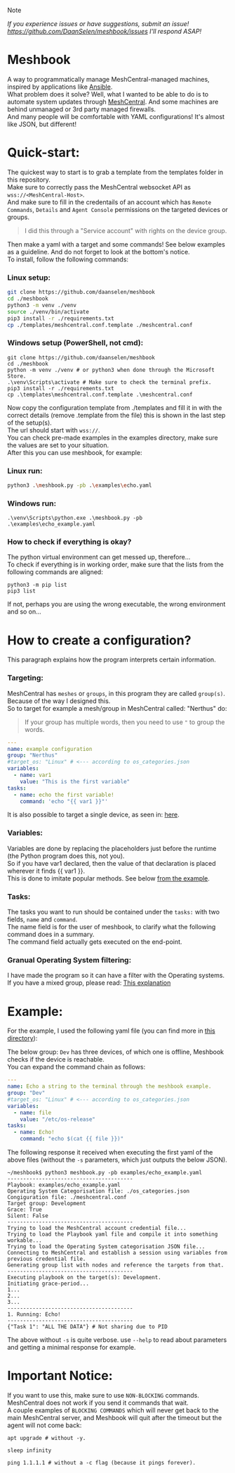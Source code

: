 > [!NOTE]
> *If you experience issues or have suggestions, submit an issue! https://github.com/DaanSelen/meshbook/issues I'll respond ASAP!*

# Meshbook

A way to programmatically manage MeshCentral-managed machines, inspired by applications like [Ansible](https://github.com/ansible/ansible).<br>
What problem does it solve? Well, what I wanted to be able to do is to automate system updates through [MeshCentral](https://github.com/ylianst/meshcentral). And some machines are behind unmanaged or 3rd party managed firewalls.<br>
And many people will be comfortable with YAML configurations! It's almost like JSON, but different!<br>

# Quick-start:

The quickest way to start is to grab a template from the templates folder in this repository.<br>
Make sure to correctly pass the MeshCentral websocket API as `wss://<MeshCentral-Host>`.<br>
And make sure to fill in the credentails of an account which has `Remote Commands`, `Details` and `Agent Console` permissions on the targeted devices or groups.<br>

> I did this through a "Service account" with rights on the device group.

Then make a yaml with a target and some commands! See below examples as a guideline. And do not forget to look at the bottom's notice.<br>
To install, follow the following commands:<br>

### Linux setup:

```bash
git clone https://github.com/daanselen/meshbook
cd ./meshbook
python3 -m venv ./venv
source ./venv/bin/activate
pip3 install -r ./requirements.txt
cp ./templates/meshcentral.conf.template ./meshcentral.conf
```

### Windows setup (PowerShell, not cmd):

```shell
git clone https://github.com/daanselen/meshbook
cd ./meshbook
python -m venv ./venv # or python3 when done through the Microsoft Store.
.\venv\Scripts\activate # Make sure to check the terminal prefix.
pip3 install -r ./requirements.txt
cp .\templates\meshcentral.conf.template .\meshcentral.conf
```

Now copy the configuration template from ./templates and fill it in with the correct details (remove .template from the file) this is shown in the last step of the setup(s).<br>
The url should start with `wss://`.<br>
You can check pre-made examples in the examples directory, make sure the values are set to your situation.<br>
After this you can use meshbook, for example:

### Linux run:

```bash
python3 .\meshbook.py -pb .\examples\echo.yaml
```

### Windows run:

```shell
.\venv\Scripts\python.exe .\meshbook.py -pb .\examples\echo_example.yaml
```

### How to check if everything is okay?

The python virtual environment can get messed up, therefore...<br>
To check if everything is in working order, make sure that the lists from the following commands are aligned:

```
python3 -m pip list
pip3 list
```

If not, perhaps you are using the wrong executable, the wrong environment and so on...

# How to create a configuration?

This paragraph explains how the program interprets certain information.

### Targeting:

MeshCentral has `meshes` or `groups`, in this program they are called `group(s)`. Because of the way I designed this.<br>
So to target for example a mesh/group in MeshCentral called: "Nerthus" do:

> If your group has multiple words, then you need to use `"` to group the words.

```yaml
---
name: example configuration
group: "Nerthus"
#target_os: "Linux" # <--- according to os_categories.json
variables:
  - name: var1
    value: "This is the first variable"
tasks:
  - name: echo the first variable!
    command: 'echo "{{ var1 }}"'
```

It is also possible to target a single device, as seen in: [here](./examples/apt_update_example.yaml).<br>

### Variables:

Variables are done by replacing the placeholders just before the runtime (the Python program does this, not you).<br>
So if you have var1 declared, then the value of that declaration is placed wherever it finds {{ var1 }}.<br>
This is done to imitate popular methods. See below [from the example](./examples/variable_usage_example.yaml).<br>

### Tasks:

The tasks you want to run should be contained under the `tasks:` with two fields, `name` and `command`.<br>
The name field is for the user of meshbook, to clarify what the following command does in a summary.<br>
The command field actually gets executed on the end-point.<br>

### Granual Operating System filtering:

I have made the program so it can have a filter with the Operating systems. If you have a mixed group, please read:
[This explanation](./docs/operating_system_filtering.md)

# Example:

For the example, I used the following yaml file (you can find more in [this directory](./examples/)):

The below group: `Dev` has three devices, of which one is offline, Meshbook checks if the device is reachable.<br>
You can expand the command chain as follows:<br>

```yaml
---
name: Echo a string to the terminal through the meshbook example.
group: "Dev"
#target_os: "Linux" # <--- according to os_categories.json
variables:
  - name: file
    value: "/etc/os-release"
tasks:
  - name: Echo!
    command: "echo $(cat {{ file }})"
```

The following response it received when executing the first yaml of the above files (without the `-s` parameters, which just outputs the below JSON).

```shell
~/meshbook$ python3 meshbook.py -pb examples/echo_example.yaml
----------------------------------------
Playbook: examples/echo_example.yaml
Operating System Categorisation file: ./os_categories.json
Congiguration file: ./meshcentral.conf
Target group: Development
Grace: True
Silent: False
----------------------------------------
Trying to load the MeshCentral account credential file...
Trying to load the Playbook yaml file and compile it into something workable...
Trying to load the Operating System categorisation JSON file...
Connecting to MeshCentral and establish a session using variables from previous credential file.
Generating group list with nodes and reference the targets from that.
----------------------------------------
Executing playbook on the target(s): Development.
Initiating grace-period...
1...
2...
3...
----------------------------------------
1. Running: Echo!
----------------------------------------
{"Task 1": "ALL THE DATA"} # Not sharing due to PID
```
The above without `-s` is quite verbose. use `--help` to read about parameters and getting a minimal response for example.

# Important Notice:

If you want to use this, make sure to use `NON-BLOCKING` commands. MeshCentral does not work if you send it commands that wait.<br>
A couple examples of `BLOCKING COMMANDS` which will never get back to the main MeshCentral server, and Meshbook will quit after the timeout but the agent will not come back:

```shell
apt upgrade # without -y.

sleep infinity

ping 1.1.1.1 # without a -c flag (because it pings forever).
```
